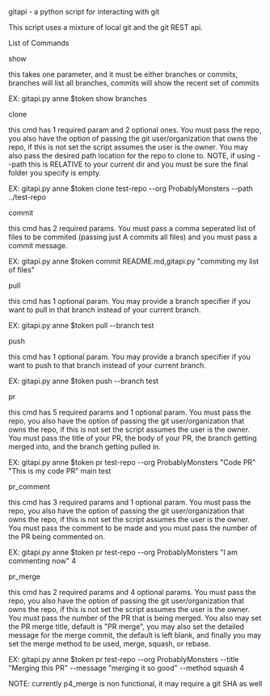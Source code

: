 gitapi - a python script for interacting with git

This script uses a mixture of local git and the git REST api.

List of Commands

show

this takes one parameter, and it must be either branches or commits, branches will list all branches, commits will show the recent set of commits

EX: gitapi.py anne $token show branches


clone

this cmd has 1 required param and 2 optional ones.  You must pass the repo, you also have the option of passing the git user/organization that owns the repo, if this is not set the script assumes the user is the owner. You may also pass the desired path location for the repo to clone to. NOTE, if using --path this is RELATIVE to your current dir and you must be sure the final folder you specify is empty.

EX: gitapi.py anne $token clone test-repo --org ProbablyMonsters --path ../test-repo


commit

this cmd has 2 required params. You must pass a comma seperated list of files to be commited (passing just A commits all files) and you must pass a commit message.

EX: gitapi.py anne $token commit README.md,gitapi.py "commiting my list of files"


pull

this cmd has 1 optional param. You may provide a branch specifier if you want to pull in that branch instead of your current branch.

EX: gitapi.py anne $token pull --branch test


push

this cmd has 1 optional param. You may provide a branch specifier if you want to push to that branch instead of your current branch.

EX: gitapi.py anne $token push --branch test


pr

this cmd has 5 required params and 1 optional param. You must pass the repo, you also have the option of passing the git user/organization that owns the repo, if this is not set the script assumes the user is the owner. You must pass the title of your PR, the body of your PR, the branch getting merged into, and the branch getting pulled in.

EX: gitapi.py anne $token pr test-repo --org ProbablyMonsters "Code PR" "This is my code PR" main test


pr_comment

this cmd has 3 required params and 1 optional param. You must pass the repo, you also have the option of passing the git user/organization that owns the repo, if this is not set the script assumes the user is the owner. You must pass the comment to be made and you must pass the number of the PR being commented on.

EX: gitapi.py anne $token pr test-repo --org ProbablyMonsters "I am commenting now" 4


pr_merge

this cmd has 2 required params and 4 optional params. You must pass the repo, you also have the option of passing the git user/organization that owns the repo, if this is not set the script assumes the user is the owner. You must pass the number of the PR that is being merged. You also may set the PR merge title, default is "PR merge", you may also set the detailed message for the merge commit, the default is left blank, and finally you may set the merge method to be used, merge, squash, or rebase.

EX: gitapi.py anne $token pr test-repo --org ProbablyMonsters --title "Merging this PR" --message "merging it so good" --method squash 4

NOTE: currently p4_merge is non functional, it may require a git SHA as well

